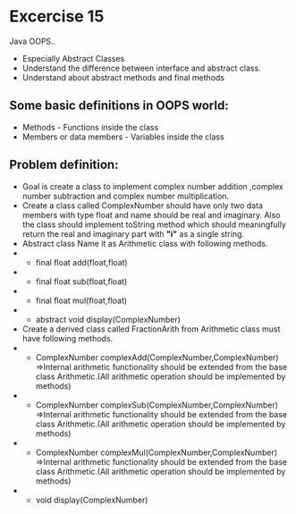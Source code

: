 # Excercise 15

Java OOPS..

- Especially Abstract Classes 
- Understand the difference between interface and abstract class.
- Understand about abstract methods and final methods


## Some basic definitions in OOPS world:

* Methods - Functions inside the class
* Members or data members - Variables inside the class

## Problem definition:

- Goal is create a class to implement complex number addition ,complex number subtraction and complex number multiplication.
- Create a class called ComplexNumber should have only two data members with type float and name should be real and imaginary. Also the class should implement toString method which should meaningfully return the real and imaginary part with **"i"** as a single string.   
- Abstract class Name it as Arithmetic class with following methods.
- - final float add(float,float)
- - final float sub(float,float)
- - final float mul(float,float)
- - abstract void display(ComplexNumber)
- Create a derived class called FractionArith from Arithmetic class must have following methods.
- -  ComplexNumber complexAdd(ComplexNumber,ComplexNumber) =>Internal arithmetic functionality should be extended from the base class Arithmetic.(All arithmetic operation should be implemented by methods)
- -  ComplexNumber complexSub(ComplexNumber,ComplexNumber) =>Internal arithmetic functionality should be extended from the base class Arithmetic.(All arithmetic operation should be implemented by methods)
- -  ComplexNumber complexMul(ComplexNumber,ComplexNumber) =>Internal arithmetic functionality should be extended from the base class Arithmetic.(All arithmetic operation should be implemented by methods)
- -  void display(ComplexNumber)



